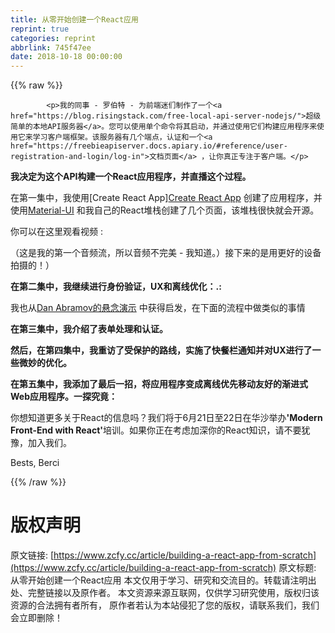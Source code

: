 ```yaml
---
title: 从零开始创建一个React应用
reprint: true
categories: reprint
abbrlink: 745f47ee
date: 2018-10-18 00:00:00
---
```


{{% raw %}}

            <p>我的同事 - 罗伯特 - 为前端迷们制作了一个<a href="https://blog.risingstack.com/free-local-api-server-nodejs/">超级简单的本地API服务器</a>。您可以使用单个命令将其启动，并通过使用它们构建应用程序来使用它来学习客户端框架。该服务器有几个端点，认证和一个<a href="https://freebieapiserver.docs.apiary.io/#reference/user-registration-and-login/log-in">文档页面</a> ，让你真正专注于客户端。</p>
<p><strong>我决定为这个API构建一个React应用程序，并直播这个过程。</strong></p>
<p>在第一集中，我使用[Create React App]<a href="https://github.com/facebook/create-react-app">Create React App</a> 创建了应用程序，并使用<a href="http://www.material-ui.com/#/">Material-UI</a> 和我自己的React堆栈创建了几个页面，该堆栈很快就会开源。</p>
<p>你可以在这里观看视频 :</p>
<p>（这是我的第一个音频流，所以音频不完美 - 我知道。）接下来的是用更好的设备拍摄的！）</p>
<p><strong>在第二集中，我继续进行身份验证，UX和离线优化：.:</strong></p>
<p>我也从<a href="https://www.youtube.com/watch?v=v6iR3Zk4oDY">Dan Abramov的悬念演示</a> 中获得启发，在下面的流程中做类似的事情</p>
<p><strong>在第三集中，我介绍了表单处理和认证。</strong></p>
<p><strong>然后，在第四集中，我重访了受保护的路线，实施了快餐栏通知并对UX进行了一些微妙的优化。</strong></p>
<p><strong>在第五集中，我添加了最后一招，将应用程序变成离线优先移动友好的渐进式Web应用程序。一探究竟：</strong> </p>
<p>你想知道更多关于React的信息吗？我们将于6月21日至22日在华沙举办<strong>'Modern Front-End with React'</strong>培训。如果你正在考虑加深你的React知识，请不要犹豫，加入我们。</p>
<p>Bests, Berci</p>

          
{{% /raw %}}

# 版权声明
原文链接: [https://www.zcfy.cc/article/building-a-react-app-from-scratch](https://www.zcfy.cc/article/building-a-react-app-from-scratch)
原文标题: 从零开始创建一个React应用
本文仅用于学习、研究和交流目的。转载请注明出处、完整链接以及原作者。
本文资源来源互联网，仅供学习研究使用，版权归该资源的合法拥有者所有，
原作者若认为本站侵犯了您的版权，请联系我们，我们会立即删除！
